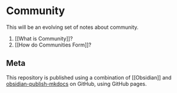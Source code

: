 # Community

This will be an evolving set of notes about community.

1. [[What is Community]]?
2. [[How do Communities Form]]?

## Meta

This repository is published using a combination of [[Obsidian]] and [obsidian-publish-mkdocs](https://github.com/jobindjohn/obsidian-publish-mkdocs) on GitHub, using GitHub pages.